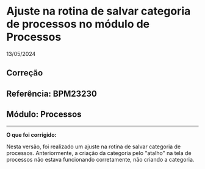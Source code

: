 # Ajuste na rotina de salvar categoria de processos no módulo de Processos
13/05/2024
## Correção
## Referência: BPM23230
## Módulo: Processos
***

**O que foi corrigido:**

Nesta versão, foi realizado um ajuste na rotina de salvar categoria de processos. Anteriormente, a criação da categoria pelo "atalho" na tela de processos não estava funcionando corretamente, não criando a categoria.